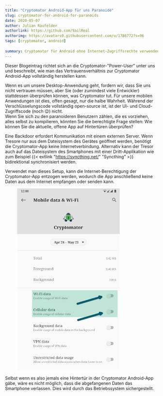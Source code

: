 ```yaml
---
title: "Cryptomator Android-App für uns Paranoide"
slug: cryptomator-for-android-for-paranoids
date: 2020-05-07
author: Julian Raufelder
authorlink: https://github.com/SailReal
authorimg: https://avatars0.githubusercontent.com/u/1786772?s=96
tags: [cryptomator, android]

summary: Cryptomator für Android ohne Internet-Zugriffsrechte verwenden, um Hintertüren fast unmöglich zu machen.
---
```


Dieser Blogeintrag richtet sich an die Cryptomator-"Power-User" unter uns und beschreibt, wie man das Vertrauensverhältnis zur Cryptomator Android-App vollständig herstellen kann.

Wenn es um unsere Desktop-Anwendung geht, fordern wir, dass Sie uns nicht vertrauen müssen, aber Sie (oder zumindest viele Entwickler) stattdessen überprüfen können, was Cryptomator tut. Für unsere mobilen Anwendungen ist dies, offen gesagt, nur die halbe Wahrheit. Während der Verschlüsselungscode vollständig open-source ist, ist der UI- und Cloud-Zugriffscode (noch :wink:) nicht.   
Wenn Sie sich zu den paranoideren Benutzern zählen, die es vorziehen, alles selbst zu kompilieren, könnten Sie die berechtigte Frage stellen: Wie können Sie die aktuelle, offene App auf Hintertüren überprüfen?

Eine Backdoor erfordert Kommunikation mit einem externen Server. Wenn Tresore nur aus dem Dateisystem des Gerätes geöffnet werden, benötigt die Cryptomator-App keine Internetverbindung. Alternativ kann der Tresor auch auf das Dateisystem des Smartphones mit einer Dritt-Applikation wie zum Beispiel {{< extlink "https://syncthing.net/" "Syncthing" >}} bidirektional synchronisiert werden.

Verwendet man dieses Setup, kann die Internet-Berechtigung der Cryptomator-App entzogen werden, wodurch die App anschließend keine Daten aus dem Internet empfangen oder senden kann.

<figure class="text-center my-8">
  <img class="inline-block rounded" src="/img/blog/android-for-paranoids-permission.png" alt="Internet-Berechtigung für Cryptomator auf Android entziehen" />
</figure>

Selbst wenn es also jemals eine Hintertür in der Cryptomator Android-App gäbe, wäre es nicht möglich, dass die abgefangenen Daten das Smartphone verlassen. Dies wird durch das Betriebssystem sichergestellt.
